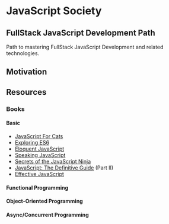 # JavaScript Society

## FullStack JavaScript Development Path

Path to mastering FullStack JavaScript Development and related technologies.

## Motivation

## Resources

### Books

#### Basic

- [JavaScript For Cats](http://jsforcats.com/)
- [Exploring ES6](http://exploringjs.com/es6/)
- [Eloquent JavaScript](http://eloquentjavascript.net/)
- [Speaking JavaScript](http://speakingjs.com/es5/)
- [Secrets of the JavaScript Ninja]()
- [JavaScript: The Definitive Guide]() (Part II)
- [Effective JavaScript]()

#### Functional Programming

#### Object-Oriented Programming

#### Async/Concurrent Programming
